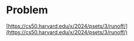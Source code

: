 # Problem
[https://cs50.harvard.edu/x/2024/psets/3/runoff/](https://cs50.harvard.edu/x/2024/psets/3/runoff/)
